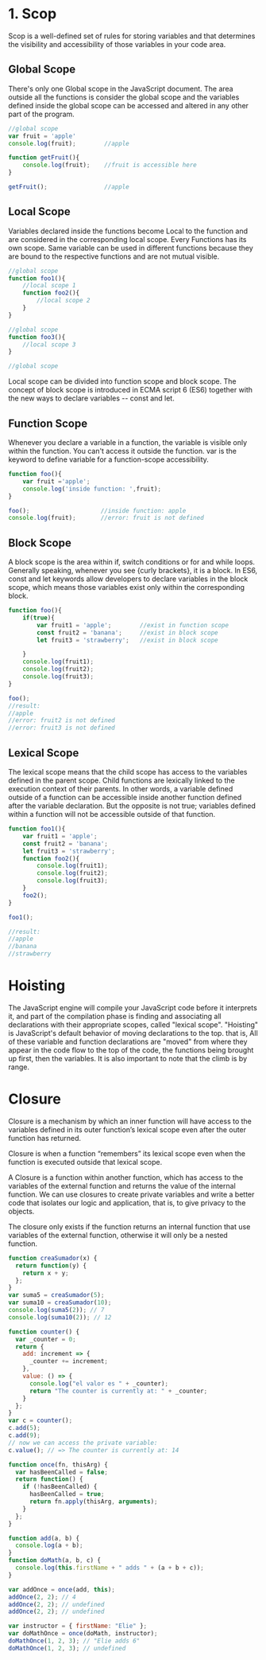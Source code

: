 # 1. Scop

Scop is a well-defined set of rules for storing variables and that determines the visibility and accessibility of those variables in your code area.

## Global Scope

There's only one Global scope in the JavaScript document. The area outside all the functions is consider the global scope and the variables defined inside the global scope can be accessed and altered in any other part of the program.

```js
//global scope
var fruit = 'apple'
console.log(fruit);        //apple

function getFruit(){
    console.log(fruit);    //fruit is accessible here
}

getFruit();                //apple
```

## Local Scope

Variables declared inside the functions become Local to the function and are considered in the corresponding local scope. Every Functions has its own scope. Same variable can be used in different functions because they are bound to the respective functions and are not mutual visible.

```js
//global scope
function foo1(){
    //local scope 1
    function foo2(){
        //local scope 2
    }
}

//global scope
function foo3(){
    //local scope 3
}

//global scope
```

Local scope can be divided into function scope and block scope. The concept of block scope is introduced in ECMA script 6 (ES6) together with the new ways to declare variables -- const and let.


## Function Scope

Whenever you declare a variable in a function, the variable is visible only within the function. You can't access it outside the function. var is the keyword to define variable for a function-scope accessibility.

```js
function foo(){
    var fruit ='apple';
    console.log('inside function: ',fruit);
}

foo();                    //inside function: apple
console.log(fruit);       //error: fruit is not defined 
```

## Block Scope

A block scope is the area within if, switch conditions or for and while loops. Generally speaking, whenever you see {curly brackets}, it is a block. In ES6, const and let keywords allow developers to declare variables in the block scope, which means those variables exist only within the corresponding block.

```js
function foo(){
    if(true){
        var fruit1 = 'apple';        //exist in function scope
        const fruit2 = 'banana';     //exist in block scope
        let fruit3 = 'strawberry';   //exist in block scope

    }
    console.log(fruit1);
    console.log(fruit2);
    console.log(fruit3);
}

foo();
//result:
//apple
//error: fruit2 is not defined
//error: fruit3 is not defined
```

## Lexical Scope

The lexical scope means that the child scope has access to the variables defined in the parent scope. Child functions are lexically linked to the execution context of their parents. 
In other words, a variable defined outside of a function can be accessible inside another function defined after the variable declaration. But the opposite is not true; variables defined within a function will not be accessible outside of that function.

```js
function foo1(){
    var fruit1 = 'apple';        
    const fruit2 = 'banana';     
    let fruit3 = 'strawberry';
    function foo2(){
        console.log(fruit1);
        console.log(fruit2);
        console.log(fruit3);
    }
    foo2();
}

foo1();

//result:
//apple
//banana
//strawberry
```

# Hoisting

The JavaScript engine will compile your JavaScript code before it interprets it, and part of the compilation phase is finding and associating all declarations with their appropriate scopes, called "lexical scope".
"Hoisting" is JavaScript's default behavior of moving declarations to the top. that is, All of these variable and function declarations are "moved" from where they appear in the code flow to the top of the code, the functions being brought up first, then the variables. It is also important to note that the climb is by range.

# Closure

Closure is a mechanism by which an inner function will have access to the variables defined in its outer function’s lexical scope even after the outer function has returned.

Closure is when a function “remembers” its lexical scope even when the function is executed outside that lexical scope.

A Closure is a function within another function, which has access to the variables of the external function and returns the value of the internal function. We can use closures to create private variables and write a better code that isolates our logic and application, that is, to give privacy to the objects.

The closure only exists if the function returns an internal function that use variables of the external function, otherwise it will only be a nested function.

```js
function creaSumador(x) {
  return function(y) {
    return x + y;
  };
}
var suma5 = creaSumador(5);
var suma10 = creaSumador(10);
console.log(suma5(2)); // 7
console.log(suma10(2)); // 12

```

```js
function counter() {
  var _counter = 0;
  return {
    add: increment => {
      _counter += increment;
    },
    value: () => {
      console.log("el valor es " + _counter);
      return "The counter is currently at: " + _counter;
    }
  };
}
var c = counter();
c.add(5);
c.add(9);
// now we can access the private variable:
c.value(); // => The counter is currently at: 14
```

```js
function once(fn, thisArg) {
  var hasBeenCalled = false;
  return function() {
    if (!hasBeenCalled) {
      hasBeenCalled = true;
      return fn.apply(thisArg, arguments);
    }
  };
}

function add(a, b) {
  console.log(a + b);
}
function doMath(a, b, c) {
  console.log(this.firstName + " adds " + (a + b + c));
}

var addOnce = once(add, this);
addOnce(2, 2); // 4
addOnce(2, 2); // undefined
addOnce(2, 2); // undefined

var instructor = { firstName: "Elie" };
var doMathOnce = once(doMath, instructor);
doMathOnce(1, 2, 3); // "Elie adds 6"
doMathOnce(1, 2, 3); // undefined
```

